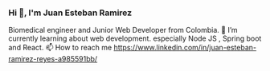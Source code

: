 ### Hi 👋, I'm Juan Esteban Ramirez
Biomedical engineer and Junior Web Developer from Colombia. 
🌱 I’m currently learning about web development. especially Node JS , Spring boot and React.
📫 How to reach me https://www.linkedin.com/in/juan-esteban-ramirez-reyes-a985591bb/


